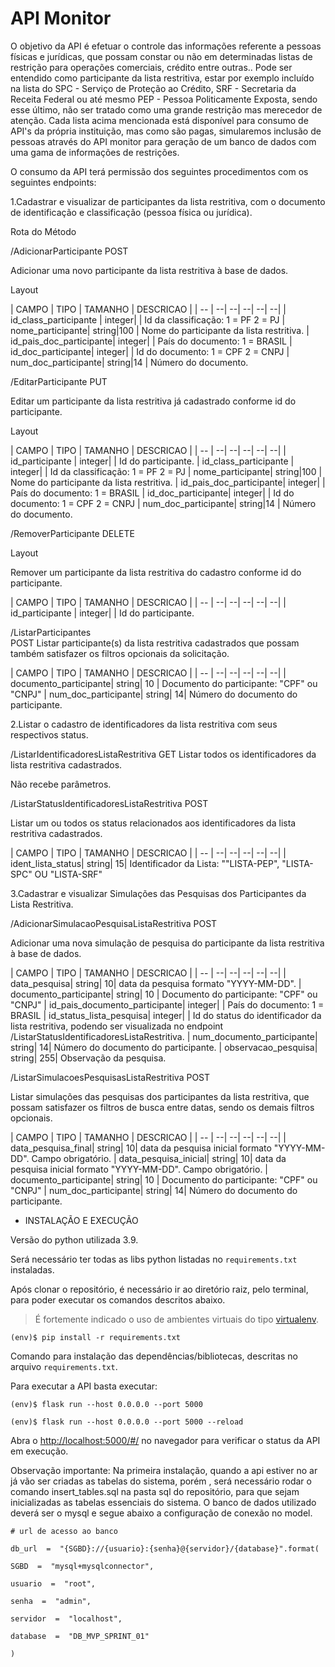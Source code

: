 # API Monitor

O objetivo da API é efetuar o controle das informações referente a pessoas físicas e jurídicas, que possam constar ou não em determinadas listas de restrição para operações comerciais, crédito entre outras..
Pode ser entendido como participante da lista restritiva, estar por exemplo incluído na lista do SPC - Serviço de Proteção ao Crédito, SRF - Secretaria da Receita Federal ou até mesmo PEP - Pessoa Politicamente Exposta, sendo esse último, não ser tratado como uma grande restrição mas merecedor de atenção.
Cada lista acima mencionada está disponível para consumo de API's da própria instituição, mas como são pagas, simularemos inclusão de pessoas através do API monitor para geração de um banco de dados com uma gama de informações de restrições.

O consumo da API terá permissão dos seguintes procedimentos com os seguintes endpoints:

 1.Cadastrar e visualizar de participantes da lista restritiva, com o documento de identificação  e classificação (pessoa física ou jurídica).

Rota do Método 

/AdicionarParticipante
POST

Adicionar uma novo participante da lista restritiva à base de dados.

Layout

  | CAMPO | TIPO | TAMANHO | DESCRICAO |
| -- | --| --| --| --| --|
| id_class_participante  | integer|  | Id da classificação: 1 = PF 2 = PJ 
| nome_participante| string|100  | Nome do participante da lista restritiva.
| id_pais_doc_participante| integer|  | País do documento: 1 = BRASIL
| id_doc_participante| integer|  | Id do documento: 1 = CPF 2 = CNPJ
| num_doc_participante| string|14  | Número do documento.

/EditarParticipante
PUT

Editar um participante da lista restritiva já cadastrado conforme  id do participante.

Layout

  | CAMPO | TIPO | TAMANHO | DESCRICAO |
| -- | --| --| --| --| --|
| id_participante | integer|  | Id do participante.
| id_class_participante  | integer|  | Id da classificação: 1 = PF 2 = PJ 
| nome_participante| string|100  | Nome do participante da lista restritiva.
| id_pais_doc_participante| integer|  | País do documento: 1 = BRASIL
| id_doc_participante| integer|  | Id do documento: 1 = CPF 2 = CNPJ
| num_doc_participante| string|14  | Número do documento.

/RemoverParticipante
DELETE

Layout

Remover um participante da lista restritiva do cadastro conforme id do participante.

  | CAMPO | TIPO | TAMANHO | DESCRICAO |
| -- | --| --| --| --| --|
| id_participante | integer|  | Id do participante.

/ListarParticipantes	
POST
Listar participante(s) da lista restritiva cadastrados que possam também satisfazer os filtros opcionais da solicitação.

  | CAMPO | TIPO | TAMANHO | DESCRICAO |
| -- | --| --| --| --| --|
| documento_participante| string| 10 | Documento do participante: "CPF" ou "CNPJ"
| num_doc_participante| string| 14| Número do documento do participante.

 2.Listar o cadastro de identificadores da lista restritiva com seus respectivos status.

/ListarIdentificadoresListaRestritiva 
GET
Listar todos os identificadores da lista restritiva cadastrados.

Não recebe parâmetros.

/ListarStatusIdentificadoresListaRestritiva
POST

Listar um ou todos os status relacionados aos identificadores da lista restritiva cadastrados.

  | CAMPO | TIPO | TAMANHO | DESCRICAO |
| -- | --| --| --| --| --|
| ident_lista_status| string| 15| Identificador da Lista: ""LISTA-PEP", "LISTA-SPC" OU "LISTA-SRF"

 3.Cadastrar e visualizar Simulações das Pesquisas dos Participantes da Lista Restritiva.

/AdicionarSimulacaoPesquisaListaRestritiva
POST

Adicionar uma nova simulação de pesquisa do participante da lista restritiva à base de dados.

  | CAMPO | TIPO | TAMANHO | DESCRICAO |
| -- | --| --| --| --| --|
| data_pesquisa| string| 10| data da pesquisa formato "YYYY-MM-DD".
| documento_participante| string| 10 | Documento do participante: "CPF" ou "CNPJ"
| id_pais_documento_participante| integer|  | País do documento: 1 = BRASIL
| id_status_lista_pesquisa| integer|  | Id do status do identificador da lista restritiva, podendo ser visualizada no endpoint /ListarStatusIdentificadoresListaRestritiva.
| num_documento_participante| string| 14| Número do documento do participante.
| observacao_pesquisa| string| 255| Observação da pesquisa.

/ListarSimulacoesPesquisasListaRestritiva
POST

Listar simulações das pesquisas dos participantes da lista restritiva, que possam satisfazer os filtros de busca entre datas, sendo os demais filtros opcionais.

  | CAMPO | TIPO | TAMANHO | DESCRICAO |
| -- | --| --| --| --| --|
| data_pesquisa_final| string| 10| data da pesquisa inicial formato "YYYY-MM-DD". Campo obrigatório.
| data_pesquisa_inicial| string| 10| data da pesquisa inicial formato "YYYY-MM-DD". Campo obrigatório.
| documento_participante| string| 10 | Documento do participante: "CPF" ou "CNPJ"
| num_doc_participante| string| 14| Número do documento do participante.


 - INSTALAÇÃO E EXECUÇÃO

Versão do python utilizada 3.9.

Será necessário ter todas as libs python listadas no `requirements.txt` instaladas.

Após clonar o repositório, é necessário ir ao diretório raiz, pelo terminal, para poder executar os comandos descritos abaixo.

> É fortemente indicado o uso de ambientes virtuais do tipo [virtualenv](https://virtualenv.pypa.io/en/latest/installation.html).

```
(env)$ pip install -r requirements.txt
```
Comando para instalação  das dependências/bibliotecas, descritas no arquivo `requirements.txt`.
 
Para executar a API basta executar:

```
(env)$ flask run --host 0.0.0.0 --port 5000
```

  


```
(env)$ flask run --host 0.0.0.0 --port 5000 --reload
```
Abra o [http://localhost:5000/#/](http://localhost:5000/#/) no navegador para verificar o status da API em execução.

Observação importante:
Na primeira instalação, quando a api estiver no ar já vão ser criadas as tabelas do sistema, porém , será necessário rodar o comando insert_tables.sql na pasta sql do repositório, para que sejam inicializadas as tabelas essenciais do sistema.
O banco de dados utilizado deverá ser o mysql e segue abaixo a configuração de conexão no model.

```
# url de acesso ao banco

db_url  =  "{SGBD}://{usuario}:{senha}@{servidor}/{database}".format(

SGBD  =  "mysql+mysqlconnector",

usuario  =  "root",

senha  =  "admin",

servidor  =  "localhost",

database  =  "DB_MVP_SPRINT_01"

)
